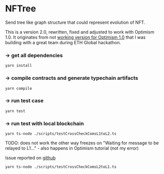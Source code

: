 # NFTree
Send tree like graph structure that could represent evolution of NFT.

This is a version 2.0, rewritten, fixed and adjusted to work with Optimism 1.0. It originates from not [working version for Optimism 1.0](https://github.com/johnnieskywalker/NFTree) that I was building with a great team during ETH Global hackathon.


### -> get all dependencies
`yarn install`
### -> compile contracts and generate typechain artifacts
`yarn compile`
### -> run test case 
`yarn test`
### -> run test with local blockchain
`yarn ts-node ./scripts/testCrossCheckComsL1toL2.ts`

TODO: does not work the other way freezes on "Waiting for message to be relayed to L1..." - also happens in Optimism tutorial (not my error)

Issue reported on [github](https://github.com/ethereum-optimism/optimism-tutorial/issues/84)

`yarn ts-node ./scripts/testCrossCheckComsL2toL1.ts`

